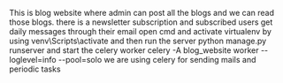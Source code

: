 This is blog website where admin can post all the blogs and we can read those blogs.
there is a newsletter subscription and subscribed users get daily messages through their email
open cmd and activate virtualenv by using venv\Scripts\activate and then run the server python manage.py runserver
and start the celery worker celery -A blog_website worker --loglevel=info --pool=solo
we are using celery for sending mails and periodic tasks 
